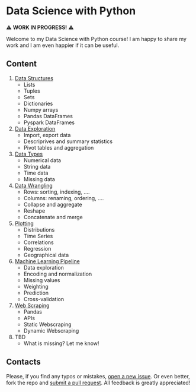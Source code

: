 # Data Science with Python

⚠️ **WORK IN PROGRESS!** ⚠️

Welcome to my Data Science with Python course! I am happy to share my work and I am even happier if it can be useful.



## Content

1. [Data Structures](https://matteocourthoud.github.io/course/data-science/01_data_structures/)
   - Lists
   - Tuples
   - Sets
   - Dictionaries
   - Numpy arrays
   - Pandas DataFrames
   - Pyspark DataFrames
1. [Data Exploration](https://matteocourthoud.github.io/course/data-science/02_data_exploration/)
   - Import, export data
   - Descriprives and summary statistics
   - Pivot tables and aggregation
2. [Data Types](https://matteocourthoud.github.io/course/data-science/03_data_types/)
   - Numerical data
   - String data
   - Time data
   - Missing data
3. [Data Wrangling](https://matteocourthoud.github.io/course/data-science/04_data_wrangling/)
   - Rows: sorting, indexing, ....
   - Columns: renaming, ordering, ....
   - Collapse and aggregate
   - Reshape
   - Concatenate and merge
4. [Plotting](https://matteocourthoud.github.io/course/data-science/05_plotting/)
   - Distributions
   - Time Series
   - Correlations
   - Regression
   - Geographical data
5. [Machine Learning Pipeline](https://matteocourthoud.github.io/course/data-science/06_ml_pipeline/)
   - Data exploration
   - Encoding and normalization
   - Missing values
   - Weighting
   - Prediction
   - Cross-validation
6. [Web Scraping](https://matteocourthoud.github.io/course/data-science/07_web_scraping/)
   - Pandas
   - APIs
   - Static Webscraping
   - Dynamic Webscraping
7. TBD
   - What is missing? Let me know!



## Contacts

Please, if you find any typos or mistakes, [open a new issue](https://help.github.com/articles/creating-an-issue/). Or even better, fork the repo and [submit a pull request](https://help.github.com/articles/creating-a-pull-request-from-a-fork/). All feedback is greatly appreciated!
